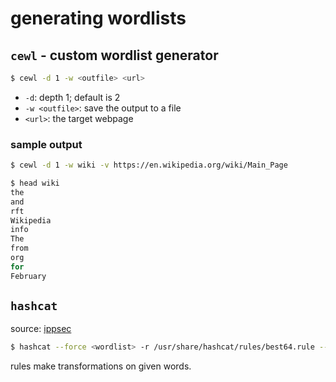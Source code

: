 # generating wordlists

## `cewl` - custom wordlist generator

```bash
$ cewl -d 1 -w <outfile> <url>
```
- `-d`: depth 1; default is 2
- `-w <outfile>`: save the output to a file
- `<url>`: the target webpage

### sample output

```bash
$ cewl -d 1 -w wiki -v https://en.wikipedia.org/wiki/Main_Page

$ head wiki
the
and
rft
Wikipedia
info
The
from
org
for
February

```

## `hashcat`

source: [ippsec](https://youtube.com/watch?v=80-73OYcrrk&t=3438)

```bash
$ hashcat --force <wordlist> -r /usr/share/hashcat/rules/best64.rule --stdout > <outfile>
```

rules make transformations on given words.
